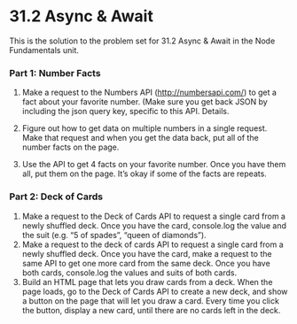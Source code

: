 # 31.2 Async & Await

This is the solution to the problem set for 31.2 Async & Await in the Node Fundamentals unit.

### Part 1: Number Facts
1. Make a request to the Numbers API (http://numbersapi.com/) to get a fact about your favorite number. (Make sure you get back JSON by including the json query key, specific to this API. Details.

2. Figure out how to get data on multiple numbers in a single request. Make that request and when you get the data back, put all of the number facts on the page.

3. Use the API to get 4 facts on your favorite number. Once you have them all, put them on the page. It’s okay if some of the facts are repeats.



### Part 2: Deck of Cards
1. Make a request to the Deck of Cards API to request a single card from a newly shuffled deck. Once you have the card, console.log the value and the suit (e.g. “5 of spades”, “queen of diamonds”).
2. Make a request to the deck of cards API to request a single card from a newly shuffled deck. Once you have the card, make a request to the same API to get one more card from the same deck. Once you have both cards, console.log the values and suits of both cards.
3. Build an HTML page that lets you draw cards from a deck. When the page loads, go to the Deck of Cards API to create a new deck, and show a button on the page that will let you draw a card. Every time you click the button, display a new card, until there are no cards left in the deck.

